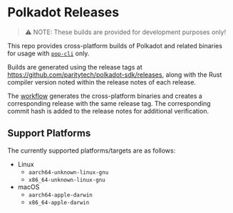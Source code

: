 # Polkadot Releases
> ⚠️ NOTE: These builds are provided for development purposes only!

This repo provides cross-platform builds of Polkadot and related binaries for usage with [`pop-cli`](https://github.com/r0gue-io/pop-cli) only.

Builds are generated using the release tags at https://github.com/paritytech/polkadot-sdk/releases, along with the Rust compiler version noted within the release notes of each release.

The [workflow](./.github/workflows/release.yml) generates the cross-platform binaries and creates a corresponding release with the same release tag. The corresponding commit hash is added to the release notes for additional verification.

## Support Platforms
The currently supported platforms/targets are as follows:
- Linux
  - `aarch64-unknown-linux-gnu`
  - `x86_64-unknown-linux-gnu`
- macOS
  - `aarch64-apple-darwin`
  - `x86_64-apple-darwin`
